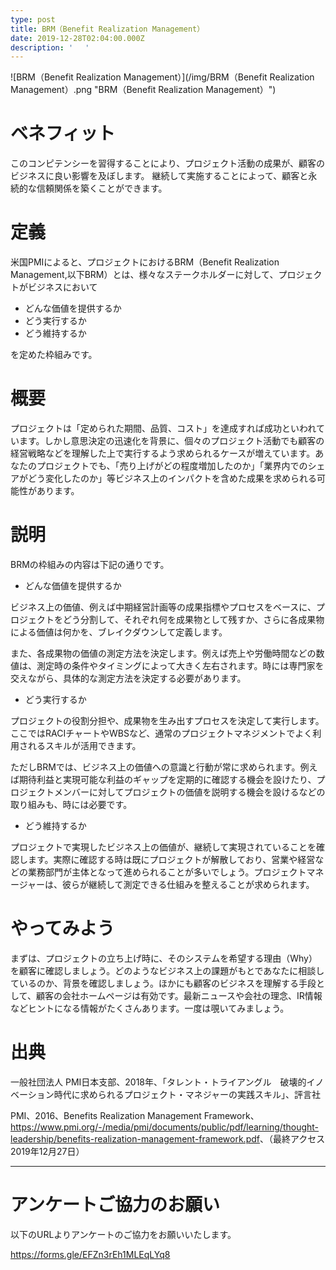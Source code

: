 ```yaml
---
type: post
title: BRM（Benefit Realization Management）
date: 2019-12-28T02:04:00.000Z
description: ' 　'
---
```

![BRM（Benefit Realization Management）](/img/BRM（Benefit Realization Management）.png "BRM（Benefit Realization Management）")

# ベネフィット

このコンピテンシーを習得することにより、プロジェクト活動の成果が、顧客のビジネスに良い影響を及ぼします。
継続して実施することによって、顧客と永続的な信頼関係を築くことができます。

# 定義

米国PMIによると、プロジェクトにおけるBRM（Benefit Realization Management,以下BRM）とは、様々なステークホルダーに対して、プロジェクトがビジネスにおいて

* どんな価値を提供するか
* どう実行するか
* どう維持するか

を定めた枠組みです。

# 概要　

プロジェクトは「定められた期間、品質、コスト」を達成すれば成功といわれています。しかし意思決定の迅速化を背景に、個々のプロジェクト活動でも顧客の経営戦略などを理解した上で実行するよう求められるケースが増えています。あなたのプロジェクトでも、「売り上げがどの程度増加したのか」「業界内でのシェアがどう変化したのか」等ビジネス上のインパクトを含めた成果を求められる可能性があります。

# 説明

BRMの枠組みの内容は下記の通りです。

* どんな価値を提供するか

ビジネス上の価値、例えば中期経営計画等の成果指標やプロセスをベースに、プロジェクトをどう分割して、それぞれ何を成果物として残すか、さらに各成果物による価値は何かを、ブレイクダウンして定義します。

また、各成果物の価値の測定方法を決定します。例えば売上や労働時間などの数値は、測定時の条件やタイミングによって大きく左右されます。時には専門家を交えながら、具体的な測定方法を決定する必要があります。

* どう実行するか

プロジェクトの役割分担や、成果物を生み出すプロセスを決定して実行します。ここではRACIチャートやWBSなど、通常のプロジェクトマネジメントでよく利用されるスキルが活用できます。

ただしBRMでは、ビジネス上の価値への意識と行動が常に求められます。例えば期待利益と実現可能な利益のギャップを定期的に確認する機会を設けたり、プロジェクトメンバーに対してプロジェクトの価値を説明する機会を設けるなどの取り組みも、時には必要です。

* どう維持するか

プロジェクトで実現したビジネス上の価値が、継続して実現されていることを確認します。実際に確認する時は既にプロジェクトが解散しており、営業や経営などの業務部門が主体となって進められることが多いでしょう。プロジェクトマネージャーは、彼らが継続して測定できる仕組みを整えることが求められます。

# やってみよう

まずは、プロジェクトの立ち上げ時に、そのシステムを希望する理由（Why）を顧客に確認しましょう。どのようなビジネス上の課題がもとであなたに相談しているのか、背景を確認しましょう。ほかにも顧客のビジネスを理解する手段として、顧客の会社ホームページは有効です。最新ニュースや会社の理念、IR情報などヒントになる情報がたくさんあります。一度は覗いてみましょう。

# 出典

一般社団法人 PMI日本支部、2018年、「タレント・トライアングル　破壊的イノベーション時代に求められるプロジェクト・マネジャーの実践スキル」、評言社

PMI、2016、Benefits Realization Management Framework、<https://www.pmi.org/-/media/pmi/documents/public/pdf/learning/thought-leadership/benefits-realization-management-framework.pdf>、（最終アクセス2019年12月27日）

- - -

# アンケートご協力のお願い

以下のURLよりアンケートのご協力をお願いいたします。

https://forms.gle/EFZn3rEh1MLEqLYq8
